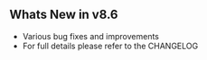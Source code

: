 Whats New in v8.6
--------------------------
- Various bug fixes and improvements
- For full details please refer to the CHANGELOG
